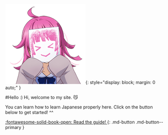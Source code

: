 ![welcome](img/welcome.png){:  style="display: block; margin: 0 auto;" }

#Hello :)
Hi, welcome to my site. :smirk_cat:

You can learn how to learn Japanese properly here. Click on the button below to get started! ^^
 
[:fontawesome-solid-book-open: Read the guide! ](/guide){: .md-button .md-button--primary }  